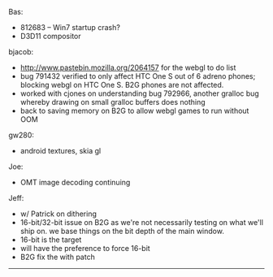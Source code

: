 Bas:
* 812683 – Win7 startup crash?
* D3D11 compositor

bjacob:
* http://www.pastebin.mozilla.org/2064157 for the webgl to do list
* bug 791432 verified to only affect HTC One S out of 6 adreno phones; blocking webgl on HTC One S. B2G phones are not affected.
* worked with cjones on understanding bug 792966, another gralloc bug whereby drawing on small gralloc buffers does nothing
* back to saving memory on B2G to allow webgl games to run without OOM

gw280:
* android textures, skia gl

Joe:
* OMT image decoding continuing

Jeff:
* w/ Patrick on dithering
* 16-bit/32-bit issue on B2G as we're not necessarily testing on what we'll ship on.  we base things on the bit depth of the main window.
* 16-bit is the target
* will have the preference to force 16-bit
* B2G fix the with patch

________________


